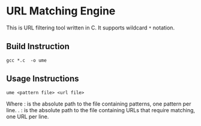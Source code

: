 # URL Matching Engine
This is URL filtering tool written in C. It supports wildcard `*` notation.

## Build Instruction
`gcc *.c  -o ume` 

## Usage Instructions
`ume <pattern file> <url file>`

Where 
    <pattern file> : is the absolute path to the file containing patterns, one pattern per line. 
    <url file>.    : is the absolute path to the file containing URLs that require matching, one URL per line.
